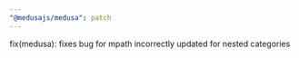 ```yaml
---
"@medusajs/medusa": patch
---
```


fix(medusa): fixes bug for mpath incorrectly updated for nested categories
